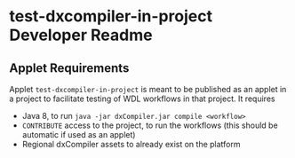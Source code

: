 # test-dxcompiler-in-project Developer Readme

## Applet Requirements

Applet `test-dxcompiler-in-project` is meant to be published as an applet in a project to facilitate testing of WDL workflows in that project. It requires
- Java 8, to run `java -jar dxCompiler.jar compile <workflow>`
- `CONTRIBUTE` access to the project, to run the workflows (this should be automatic if used as an applet)
- Regional dxCompiler assets to already exist on the platform
